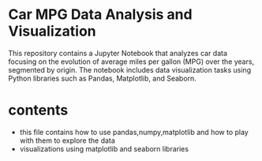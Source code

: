 # Car MPG Data Analysis and Visualization
This repository contains a Jupyter Notebook that analyzes car data focusing on the evolution of average miles per gallon (MPG) over the years, segmented by origin. 
The notebook includes data visualization tasks using Python libraries such as Pandas, Matplotlib, and Seaborn.

# contents
- this file contains how to use pandas,numpy,matplotlib and how to play with them to explore the data
- visualizations using matplotlib and seaborn libraries
